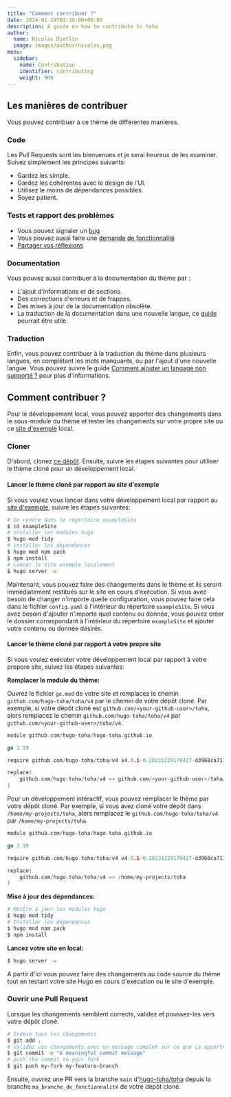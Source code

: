 ```yaml
---
title: "Comment contribuer ?"
date: 2024-01-19T02:30:00+06:00
description: A guide on how to contribute to toha
author:
  name: Nicolas Dietlin
  image: images/author/nicolas.png
menu:
  sidebar:
    name: Contribution
    identifier: contributing
    weight: 900
---
```


## Les manières de contribuer

Vous pouvez contribuer à ce thème de différentes manières.

### Code

Les Pull Requests sont les bienvenues et je serai heureux de les examiner. Suivez simplement les principes suivants:

- Gardez les simple.
- Gardez les cohérentes avec le design de l'UI.
- Utilisez le moins de dépendances possibles.
- Soyez patient.

### Tests et rapport des problèmes

- Vous pouvez signaler un [bug](https://github.com/hugo-toha/toha/issues/new?template=bug.md)
- Vous pouvez aussi faire une [demande de fonctionnalité](https://github.com/hugo-toha/toha/issues/new?template=feature_request.md)
- [Partager vos réflexions](https://github.com/hugo-toha/toha/issues/new?template=question.md)

### Documentation

Vous pouvez aussi contribuer à la documentation du thème par :

- L'ajout d'informations et de sections.
- Des corrections d'erreurs et de frappes.
- Des mises à jour de la documentation obsolète.
- La traduction de la documentation dans une nouvelle langue, ce [guide](/fr/posts/translation/content/) pourrait être utile.

### Traduction

Enfin, vous pouvez contribuer à la traduction du thème dans plusieurs langues, en complétant les mots manquants, ou par l'ajout d'une nouvelle langue. Vous pouvez suivre le guide [Comment ajouter un langage non supporté ?](/fr/posts/translation/new-language/) pour plus d'informations.

## Comment contribuer ?

Pour le développement local, vous pouvez apporter des changements dans le sous-module du thème et tester les changements sur votre propre site ou ce [site d'exemple](https://github.com/hugo-toha/hugo-toha.github.io) local.

### Cloner

D'abord, clonez [ce dépôt](https://github.com/hugo-toha/toha). Ensuite, suivre les étapes suivantes pour utiliser le thème cloné pour un développement local.

#### Lancer le thème cloné par rapport au site d'exemple

Si vous voulez vous lancer dans votre développement local par rapport au [site d'exemple](https://github.com/hugo-toha/hugo-toha.github.io), suivre les étapes suivantes:

```bash
# Se rendre dans le répertoire exampleSite
$ cd exampleSite
# installer les modules hugo
$ hugo mod tidy
# installer les dépendances
$ hugo mod npm pack
$ npm install
# Lancer le site exemple localement
$ hugo server -w
```

Maintenant, vous pouvez faire des changements dans le thème et ils seront immédiatement restitués sur le site en cours d'exécution. Si vous avez besoin de changer n'importe quelle configuration, vous pouvez faire cela dans le fichier `config.yaml` à l'intérieur du répertoire `exampleSite`. Si vous avez besoin d'ajouter n'importe quel contenu ou donnée, vous pouvez créer le dossier correspondant à l'intérieur du répertoire `exampleSite` et ajouter votre contenu ou donnée désirés.

#### Lancer le thème cloné par rapport à votre propre site

Si vous voulez exécuter votre développement local par rapport à votre propore site, suivez les étapes suivantes:

**Remplacer le module du thème:**

Ouvrez le fichier `go.mod` de votre site et remplacez le chemin `github.com/hugo-toha/toha/v4` par le chemin de votre dépôt cloné. Par exemple, si votre dépôt cloné est `github.com/<your-github-user>/toha`, alors remplacez le chemin `github.com/hugo-toha/toha/v4` par `github.com/<your-github-user>/toha/v4`.

```go
module github.com/hugo-toha/hugo-toha.github.io

go 1.19

require github.com/hugo-toha/toha/v4 v4.0.1-0.20231229170427-d3968ca711ef // indirect

replace(
    github.com/hugo-toha/toha/v4 => github.com/<your-github-user>/toha/v4 <git branch>
)
```

Pour un développement intéractif, vous pouvez remplacer le thème par votre dépôt cloné. Par exemple, si vous avez cloné votre dépôt dans `/home/my-projects/toha`, alors remplacez le `github.com/hugo-toha/toha/v4` par `/home/my-projects/toha`.

```go
module github.com/hugo-toha/hugo-toha.github.io

go 1.19

require github.com/hugo-toha/toha/v4 v4.0.1-0.20231229170427-d3968ca711ef // indirect

replace(
    github.com/hugo-toha/toha/v4 => /home/my-projects/toha
)
```

**Mise à jour des dépendances:**

```bash
# Mettre à jour les modules hugo
$ hugo mod tidy
# Installer les dépendances
$ hugo mod npm pack
$ npm install
```

**Lancez votre site en local:**

```bash
$ hugo server -w
```

A partir d'ici vous pouvez faire des changements au code source du thème tout en testant votre site Hugo en cours d'exécution ou le site d'exemple.

### Ouvrir une Pull Request

Lorsque les changements semblent corrects, validez et poussez-les vers votre dépôt cloné.

```bash
# Indexé tous les changements
$ git add .
# Validez vos changements avec un message complet sur ce que ça apporte
$ git commit -m "A meaningful commit message"
# push the commit to your fork
$ git push my-fork my-feature-branch
```

Ensuite, ouvrez une PR vers la branche `main` d'[hugo-toha/toha](https://github.com/hugo-toha/toha) depuis la branche `ma_branche_de_fonctionnalité` de votre dépôt cloné.

